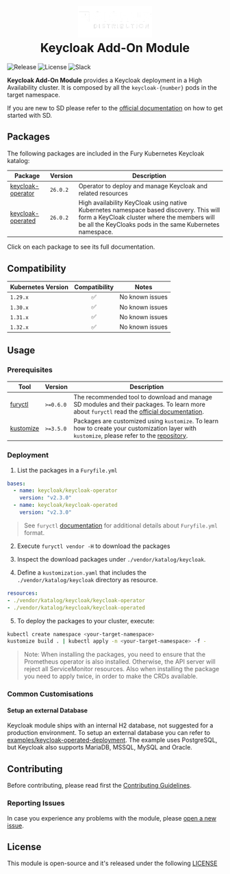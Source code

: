 <h1 align="center">
<picture>
  <source media="(prefers-color-scheme: dark)" srcset="https://raw.githubusercontent.com/sighupio/distribution/refs/heads/main/docs/assets/white-logo.png">
  <source media="(prefers-color-scheme: light)" srcset="https://raw.githubusercontent.com/sighupio/distribution/refs/heads/main/docs/assets/black-logo.png">
  <img alt="Shows a black logo in light color mode and a white one in dark color mode." src="https://raw.githubusercontent.com/sighupio/distribution/refs/heads/main/docs/assets/white-logo.png">
</picture><br/>
  Keycloak Add-On Module
</h1>

![Release](https://img.shields.io/badge/Latest%20Release-v2.3.0-blue)
![License](https://img.shields.io/github/license/sighupio/add-on-keycloak?label=License)
![Slack](https://img.shields.io/badge/slack-@kubernetes/fury-yellow.svg?logo=slack&label=Slack)

<!-- <SD-DOCS> -->

**Keycloak Add-On Module** provides a Keycloak deployment in a High Availability cluster. It is composed by all
the `keycloak-{number}` pods in the target namespace.

If you are new to SD please refer to the [official documentation][kfd-docs] on how to get started with SD.

## Packages

The following packages are included in the Fury Kubernetes Keycloak katalog:

| Package                                                | Version                         | Description                                                                                 |
| ------------------------------------------------------ | ------------------------------- | ------------------------------------------------------------------------------------------- |
| [keycloak-operator](katalog/keycloak-operator)         | `26.0.2`                        | Operator to deploy and manage Keycloak and related resources |
| [keycloak-operated](katalog/keycloak-operated)         | `26.0.2`                        | High availability KeyCloak using native Kubernetes namespace based discovery. This will form a KeyCloak cluster where the members will be all the KeyCloaks pods in the same Kubernetes namespace.                         |

Click on each package to see its full documentation.

## Compatibility

| Kubernetes Version |   Compatibility    | Notes           |
| ------------------ | :----------------: | --------------- |
| `1.29.x`           | :white_check_mark: | No known issues |
| `1.30.x`           | :white_check_mark: | No known issues |
| `1.31.x`           | :white_check_mark: | No known issues |
| `1.32.x`           | :white_check_mark: | No known issues |

## Usage

### Prerequisites

| Tool                        | Version   | Description                                                                                                                                                    |
| --------------------------- | --------- | -------------------------------------------------------------------------------------------------------------------------------------------------------------- |
| [furyctl][furyctl-repo]     | `>=0.6.0` | The recommended tool to download and manage SD modules and their packages. To learn more about `furyctl` read the [official documentation][furyctl-repo].     |
| [kustomize][kustomize-repo] | `>=3.5.0` | Packages are customized using `kustomize`. To learn how to create your customization layer with `kustomize`, please refer to the [repository][kustomize-repo]. |

### Deployment

1. List the packages in a `Furyfile.yml`

```yaml
bases:
  - name: keycloak/keycloak-operator
    version: "v2.3.0"
  - name: keycloak/keycloak-operated
    version: "v2.3.0"
```

> See `furyctl` [documentation][furyctl-repo] for additional details about `Furyfile.yml` format.

2. Execute `furyctl vendor -H` to download the packages

3. Inspect the download packages under `./vendor/katalog/keycloak`.

4. Define a `kustomization.yaml` that includes the `./vendor/katalog/keycloak` directory as resource.

```yaml
resources:
- ./vendor/katalog/keycloak/keycloak-operator
- ./vendor/katalog/keycloak/keycloak-operated
```

5. To deploy the packages to your cluster, execute:

```bash
kubectl create namespace <your-target-namespace>
kustomize build . | kubectl apply -n <your-target-namespace> -f -
```

> Note: When installing the packages, you need to ensure that the Prometheus operator is also installed.
> Otherwise, the API server will reject all ServiceMonitor resources.
> Also when installing the package you need to apply twice, in order to make the CRDs available.

### Common Customisations

#### Setup an external Database

Keycloak module ships with an internal H2 database, not suggested for a production environment.
To setup an external database you can refer to [examples/keycloak-operated-deployment](../../examples/keycloak-operated-deployment). The example uses PostgreSQL, but Keycloak also supports MariaDB, MSSQL, MySQL and Oracle.

<!-- Links -->

[kfd-repo]: https://github.com/sighupio/fury-distribution
[furyctl-repo]: https://github.com/sighupio/furyctl
[kustomize-repo]: https://github.com/kubernetes-sigs/kustomize
[kfd-docs]: https://docs.kubernetesfury.com/docs/distribution/

<!-- </SD-DOCS> -->

<!-- <FOOTER> -->

## Contributing

Before contributing, please read first the [Contributing Guidelines](docs/CONTRIBUTING.md).

### Reporting Issues

In case you experience any problems with the module, please [open a new issue](https://github.com/sighupio/add-on-keycloak/issues/new/choose).

## License

This module is open-source and it's released under the following [LICENSE](LICENSE)

<!-- </FOOTER> -->